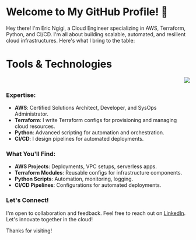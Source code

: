 # Welcome to My GitHub Profile! 👋

Hey there! I'm Eric Ngigi, a Cloud Engineer specializing in AWS, Terraform, Python, and CI/CD. I'm all about building scalable, automated, and resilient cloud infrastructures. Here's what I bring to the table:

# Tools & Technologies
<p align="right">
  <a href="https://skillicons.dev">
    <img src="https://skillicons.dev/icons?i=arch,aws,bash,docker,go,linux,py,terraform" />
  </a>
</p>

### Expertise:
- **AWS**: Certified Solutions Architect, Developer, and SysOps Administrator.
- **Terraform**: I write Terraform configs for provisioning and managing cloud resources.
- **Python**: Advanced scripting for automation and orchestration.
- **CI/CD**: I design pipelines for automated deployments.

### What You'll Find:
- **AWS Projects**: Deployments, VPC setups, serverless apps.
- **Terraform Modules**: Reusable configs for infrastructure components.
- **Python Scripts**: Automation, monitoring, logging.
- **CI/CD Pipelines**: Configurations for automated deployments.

### Let's Connect!
I'm open to collaboration and feedback. Feel free to reach out on [LinkedIn](https://www.linkedin.com/in/erik-ngigi). Let's innovate together in the cloud!

Thanks for visiting!

